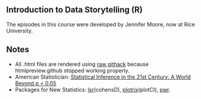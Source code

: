 ## Introduction to Data Storytelling (R)
The episodes in this course were developed by Jennifer Moore, now at Rice University.

## Notes
- All .html files are rendered using [raw githack](https://raw.githack.com) because htmlpreview.github stopped working properly.
- American Statistician: [Statistical Inference in the 21st Century: A World Beyond p < 0.05](https://www.tandfonline.com/toc/utas20/73/sup1?nav=tocList)
- Packages for New Statistics: [lsr](https://www.rdocumentation.org/packages/lsr/versions/0.1.1)(cohensD), [plotrix](https://rdrr.io/cran/plotrix/man/plotCI.html)(plotCI), [pwr](https://cran.r-project.org/web/packages/pwr/vignettes/pwr-vignette.html).
